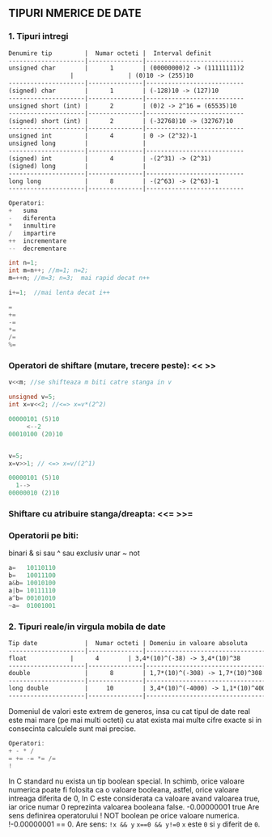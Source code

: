 ## TIPURI NMERICE DE DATE

### 1. Tipuri intregi
```txt
Denumire tip         |	Numar octeti |	Interval definit
---------------------|---------------|---------------------------
unsigned char        |      1        | (00000000)2 -> (11111111)2
	             |	             | (0)10 -> (255)10
---------------------|---------------|---------------------------
(signed) char        |      1        | (-128)10 -> (127)10
---------------------|---------------|---------------------------
unsigned short (int) |      2        | (0)2 -> 2^16 = (65535)10
---------------------|---------------|---------------------------
(signed) short (int) |      2        | (-32768)10 -> (32767)10
---------------------|---------------|---------------------------
unsigned int         |      4        | 0 -> (2^32)-1
unsigned long        |               |
---------------------|---------------|---------------------------
(signed) int         |      4        | -(2^31) -> (2^31)
(signed) long        |               |
---------------------|---------------|---------------------------
long long            |      8        | -(2^63) -> (2^63)-1
---------------------|---------------|---------------------------
```
```c
Operatori:
+ 	suma
- 	diferenta
* 	inmultire
/ 	impartire
++ 	incrementare
-- 	decrementare
```
```c
int n=1;
int m=n++; //m=1; n=2;
m=++n; //m=3; n=3;  mai rapid decat n++

i+=1;  //mai lenta decat i++ 

=
+=
-=
*=
/=
%=
```
### Operatori de shiftare (mutare, trecere peste): << >>
```c
v<<m; //se shifteaza m biti catre stanga in v

unsigned v=5;
int x=v<<2; //<=> x=v*(2^2)
```
```c
00000101 (5)10
     <--2
00010100 (20)10


v=5;
x=v>>1; // <=> x=v/(2^1)

00000101 (5)10
  1-->
00000010 (2)10
```

### Shiftare cu atribuire stanga/dreapta: <<= >>=


### Operatorii pe biti:
binari
& 	si
	sau
^	sau exclusiv
unar
~	not
```c
a=   10110110
b=   10011100
a&b= 10010100
a|b= 10111110
a^b= 00101010
~a=  01001001
```

### 2. Tipuri reale/in virgula mobila de date

```txt
Tip date             |	Numar octeti | Domeniu in valoare absoluta
---------------------|---------------|----------------------------------
float		     |      4        | 3,4*(10)^(-38) -> 3,4*(10)^38
---------------------|---------------|----------------------------------
double               |      8        | 1,7*(10)^(-308) -> 1,7*(10)^308
---------------------|---------------|----------------------------------
long double          |     10        | 3,4*(10)^(-4000) -> 1,1*(10)^4000
---------------------|---------------|----------------------------------
```
Domeniul de valori este extrem de generos, insa cu cat tipul de date real este mai mare (pe mai multi octeti) cu atat exista mai multe cifre exacte si in consecinta calculele sunt mai precise.

```c
Operatori:
+ - * /
= += -= *= /=
!
```

In C standard nu exista un tip boolean special. In schimb, orice valoare numerica poate fi folosita ca o valoare booleana, astfel, orice valoare intreaga diferita de 0, In C este considerata ca valoare avand valoarea true, iar orice numar 0 reprezinta valoarea booleana false.
-0.00000001 true
Are sens definirea operatorului ! NOT boolean pe orice valoare numerica.
!-0.00000001 == 0. 
Are sens: ```!x && y```	```x==0 && y!=0```	```x``` este ```0``` si ```y``` diferit de ```0```.